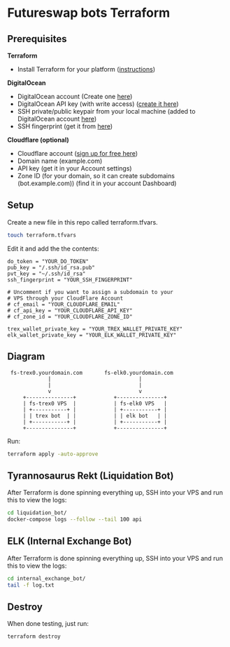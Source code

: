 # Futureswap bots Terraform

## Prerequisites

**Terraform**
- Install Terraform for your platform ([instructions](https://learn.hashicorp.com/terraform/getting-started/install.html))

**DigitalOcean**
- DigitalOcean account (Create one [here](https://cloud.digitalocean.com/registrations/new))
- DigitalOcean API key (with write access) ([create it here](https://cloud.digitalocean.com/account/api/tokens/new))
- SSH private/public keypair from your local machine (added to DigitalOcean account [here](https://cloud.digitalocean.com/account/security))
- SSH fingerprint (get it from [here](https://cloud.digitalocean.com/account/security))

**Cloudflare (optional)**
- Cloudflare account ([sign up for free here](https://dash.cloudflare.com/sign-up))
- Domain name (example.com)
- API key (get it in your Account settings)
- Zone ID (for your domain, so it can create subdomains (bot.example.com)) (find it in your account Dashboard)

## Setup

Create a new file in this repo called terraform.tfvars.
```bash
touch terraform.tfvars
```

Edit it and add the the contents:
```
do_token = "YOUR_DO_TOKEN"
pub_key = "/.ssh/id_rsa.pub"
pvt_key = "~/.ssh/id_rsa"
ssh_fingerprint = "YOUR_SSH_FINGERPRINT"

# Uncomment if you want to assign a subdomain to your
# VPS through your CloudFlare Account
# cf_email = "YOUR_CLOUDFLARE_EMAIL"
# cf_api_key = "YOUR_CLOUDFLARE_API_KEY"
# cf_zone_id = "YOUR_CLOUDFLARE_ZONE_ID"

trex_wallet_private_key = "YOUR_TREX_WALLET_PRIVATE_KEY"
elk_wallet_private_key = "YOUR_ELK_WALLET_PRIVATE_KEY"
```

## Diagram

```
 fs-trex0.yourdomain.com       fs-elk0.yourdomain.com
             |                            |
             |                            |
             v                            v
     +---------------+            +---------------+
     | fs-trex0 VPS  |            | fs-elk0 VPS   |
     | +-----------+ |            | +-----------+ |
     | | trex bot  | |            | | elk bot   | |
     | +-----------+ |            | +-----------+ |
     +---------------+            +---------------+
```

Run:
```bash
terraform apply -auto-approve
```

## Tyrannosaurus Rekt (Liquidation Bot)

After Terraform is done spinning everything up, SSH into your VPS and run this to view the logs:
```bash
cd liquidation_bot/
docker-compose logs --follow --tail 100 api
```

## ELK (Internal Exchange Bot)

After Terraform is done spinning everything up, SSH into your VPS and run this to view the logs:
```bash
cd internal_exchange_bot/
tail -f log.txt
```

## Destroy

When done testing, just run:
```bash
terraform destroy
```